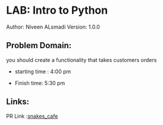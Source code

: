# LAB: Intro to Python
Author: Niveen ALsmadi Version: 1.0.0

## Problem Domain: 

you should create a functionality that takes customers orders

- starting time : 4:00 pm

- Finish time: 5:30 pm

## Links:
PR Link :[snakes_cafe](https://github.com/NiveenAlSmadi/snakes-cafe/pull/1/)